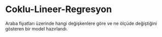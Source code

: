 # Coklu-Lineer-Regresyon
Araba fiyatları üzerinde hangi değişkenlere göre ve ne ölçüde değiştiğini gösteren bir model  hazırlandı.
